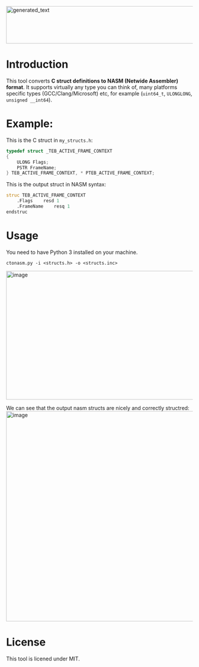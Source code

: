 <img width="899" height="101" alt="generated_text" src="https://github.com/user-attachments/assets/42fe9ad7-d96d-4ab2-99f2-61ba44f059df" />

# Introduction

This tool converts **C struct definitions to NASM (Netwide Assembler) format**. It supports virtually any type you can think of, many platforms specific types (GCC/Clang/Microsoft) etc, for example (`uint64_t`, `ULONGLONG`, `unsigned __int64`). 

# Example:

This is the C struct in `my_structs.h`:
```c
typedef struct _TEB_ACTIVE_FRAME_CONTEXT
{
    ULONG Flags;
    PSTR FrameName;
} TEB_ACTIVE_FRAME_CONTEXT, * PTEB_ACTIVE_FRAME_CONTEXT;
```

This is the output struct in NASM syntax:
```asm
struc TEB_ACTIVE_FRAME_CONTEXT
    .Flags    resd 1
    .FrameName    resq 1
endstruc
```

# Usage 
You need to have Python 3 installed on your machine.
```
ctonasm.py -i <structs.h> -o <structs.inc>
```

<img width="672" height="347" alt="image" src="https://github.com/user-attachments/assets/0762a8cf-7a28-45f5-b43c-b6e5eaf14ca6" />


We can see that the output nasm structs are nicely and correctly structred:
<img width="998" height="567" alt="image" src="https://github.com/user-attachments/assets/344cc098-ef90-42f9-b730-5b74cebe7fee" />

# License

This tool is licened under MIT.
